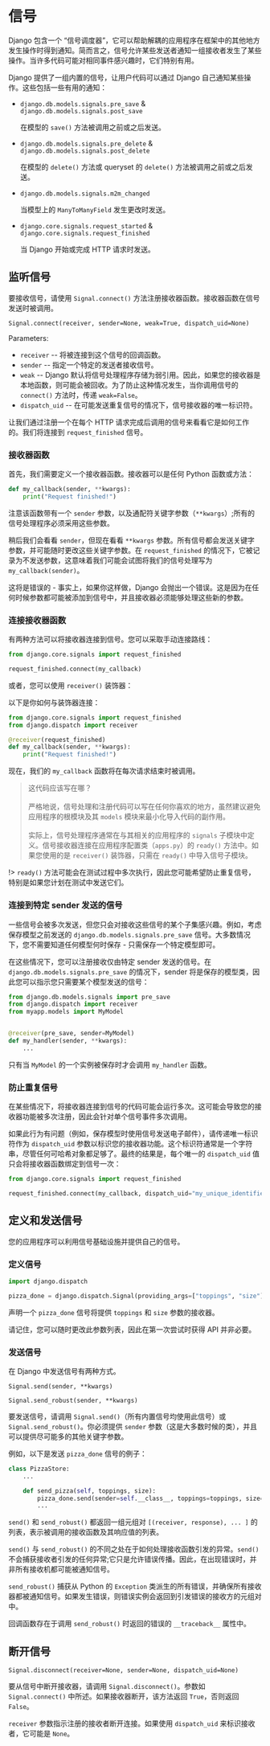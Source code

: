 # 信号

Django 包含一个 “信号调度器”，它可以帮助解耦的应用程序在框架中的其他地方发生操作时得到通知。简而言之，信号允许某些发送者通知一组接收者发生了某些操作。当许多代码可能对相同事件感兴趣时，它们特别有用。

Django 提供了一组内置的信号，让用户代码可以通过 Django 自己通知某些操作。这些包括一些有用的通知：

* `django.db.models.signals.pre_save` & `django.db.models.signals.post_save`

    在模型的 `save()` 方法被调用之前或之后发送。

* `django.db.models.signals.pre_delete` & `django.db.models.signals.post_delete`

    在模型的 `delete()` 方法或 queryset 的 `delete()` 方法被调用之前或之后发送。

* `django.db.models.signals.m2m_changed`

    当模型上的 `ManyToManyField` 发生更改时发送。

* `django.core.signals.request_started` & `django.core.signals.request_finished`

    当 Django 开始或完成 HTTP 请求时发送。

## 监听信号

要接收信号，请使用 `Signal.connect()` 方法注册接收器函数。接收器函数在信号发送时被调用。

`Signal.connect(receiver, sender=None, weak=True, dispatch_uid=None)`

Parameters:

* `receiver` -- 将被连接到这个信号的回调函数。
* `sender` -- 指定一个特定的发送者接收信号。
* `weak` -- Django 默认将信号处理程序存储为弱引用。因此，如果您的接收器是本地函数，则可能会被回收。为了防止这种情况发生，当你调用信号的 `connect()` 方法时，传递 `weak=False`。
* `dispatch_uid` -- 在可能发送重复信号的情况下，信号接收器的唯一标识符。

让我们通过注册一个在每个 HTTP 请求完成后调用的信号来看看它是如何工作的。我们将连接到 `request_finished` 信号。

### 接收器函数

首先，我们需要定义一个接收器函数。接收器可以是任何 Python 函数或方法：

``` python
def my_callback(sender, **kwargs):
    print("Request finished!")
```

注意该函数带有一个 `sender` 参数，以及通配符关键字参数（`**kwargs`）;所有的信号处理程序必须采用这些参数。

稍后我们会看看 `sender`，但现在看看 `**kwargs` 参数。所有信号都会发送关键字参数，并可能随时更改这些关键字参数。在 `request_finished` 的情况下，它被记录为不发送参数，这意味着我们可能会试图将我们的信号处理写为 `my_callback(sender)`。

这将是错误的 - 事实上，如果你这样做，Django 会抛出一个错误。这是因为在任何时候参数都可能被添加到信号中，并且接收器必须能够处理这些新的参数。

### 连接接收器函数

有两种方法可以将接收器连接到信号。您可以采取手动连接路线：

``` python
from django.core.signals import request_finished

request_finished.connect(my_callback)
```

或者，您可以使用 `receiver()` 装饰器：

以下是你如何与装饰器连接：

``` python
from django.core.signals import request_finished
from django.dispatch import receiver

@receiver(request_finished)
def my_callback(sender, **kwargs):
    print("Request finished!")
```

现在，我们的 `my_callback` 函数将在每次请求结束时被调用。

> 这代码应该写在哪？ <br> <br>
> 严格地说，信号处理和注册代码可以写在任何你喜欢的地方，虽然建议避免应用程序的根模块及其 `models` 模块来最小化导入代码的副作用。 <br> <br>
> 实际上，信号处理程序通常在与其相关的应用程序的 `signals` 子模块中定义。信号接收器连接在应用程序配置类（`apps.py`）的 `ready()` 方法中。如果您使用的是 `receiver()` 装饰器，只需在 `ready()` 中导入信号子模块。

!> `ready()` 方法可能会在测试过程中多次执行，因此您可能希望防止重复信号，特别是如果您计划在测试中发送它们。

### 连接到特定 sender 发送的信号

一些信号会被多次发送，但您只会对接收这些信号的某个子集感兴趣。例如，考虑保存模型之前发送的 `django.db.models.signals.pre_save` 信号。大多数情况下，您不需要知道任何模型何时保存 - 只需保存一个特定模型即可。

在这些情况下，您可以注册接收仅由特定 sender 发送的信号。在 `django.db.models.signals.pre_save` 的情况下，sender 将是保存的模型类，因此您可以指示您只需要某个模型发送的信号：

``` python
from django.db.models.signals import pre_save
from django.dispatch import receiver
from myapp.models import MyModel


@receiver(pre_save, sender=MyModel)
def my_handler(sender, **kwargs):
    ...
```

只有当 `MyModel` 的一个实例被保存时才会调用 `my_handler` 函数。

### 防止重复信号

在某些情况下，将接收器连接到信号的代码可能会运行多次。这可能会导致您的接收器功能被多次注册，因此会针对单个信号事件多次调用。

如果此行为有问题（例如，保存模型时使用信号发送电子邮件），请传递唯一标识符作为 `dispatch_uid` 参数以标识您的接收器功能。这个标识符通常是一个字符串，尽管任何可哈希对象都足够了。最终的结果是，每个唯一的 `dispatch_uid` 值只会将接收器函数绑定到信号一次：

``` python
from django.core.signals import request_finished

request_finished.connect(my_callback, dispatch_uid="my_unique_identifier")
```

## 定义和发送信号

您的应用程序可以利用信号基础设施并提供自己的信号。

### 定义信号

``` python
import django.dispatch

pizza_done = django.dispatch.Signal(providing_args=["toppings", "size"])
```

声明一个 `pizza_done` 信号将提供 `toppings` 和 `size` 参数的接收器。

请记住，您可以随时更改此参数列表，因此在第一次尝试时获得 API 并非必要。

### 发送信号

在 Django 中发送信号有两种方式。

`Signal.send(sender, **kwargs)`

`Signal.send_robust(sender, **kwargs)`

要发送信号，请调用 `Signal.send()`（所有内置信号均使用此信号）或 `Signal.send_robust()`。你必须提供 `sender` 参数（这是大多数时候的类），并且可以提供尽可能多的其他关键字参数。

例如，以下是发送 `pizza_done` 信号的例子：

``` python
class PizzaStore:
    ...

    def send_pizza(self, toppings, size):
        pizza_done.send(sender=self.__class__, toppings=toppings, size=size)
        ...
```

`send()` 和 `send_robust()` 都返回一组元组对 `[(receiver, response), ... ]` 的列表，表示被调用的接收函数及其响应值的列表。

 `send()` 与 `send_robust()` 的不同之处在于如何处理接收函数引发的异常。`send()` 不会捕获接收者引发的任何异常;它只是允许错误传播。因此，在出现错误时，并非所有接收机都可能被通知信号。

`send_robust()` 捕获从 Python 的 `Exception` 类派生的所有错误，并确保所有接收器都被通知信号。如果发生错误，则错误实例会返回到引发错误的接收方的元组对中。

回调函数存在于调用 `send_robust()` 时返回的错误的 `__traceback__` 属性中。

## 断开信号

`Signal.disconnect(receiver=None, sender=None, dispatch_uid=None)`

要从信号中断开接收器，请调用 `Signal.disconnect()`。参数如 `Signal.connect()` 中所述。如果接收器断开，该方法返回 `True`，否则返回 `False`。

`receiver` 参数指示注册的接收者断开连接。如果使用 `dispatch_uid` 来标识接收者，它可能是 `None`。